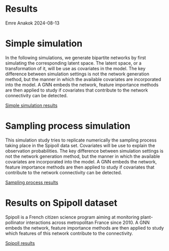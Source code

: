 Results
================
Emre Anakok
2024-08-13

# Simple simulation

In the following simulations, we generate bipartite networks by first
simulating the corresponding latent space. The latent space, or a
transformation of it, will be use as covariates in the model. The key
difference between simulation settings is not the network generation
method, but the manner in which the available covariates are
incorporated into the model. A GNN embeds the network, feature importance methods are then applied to study if covariates that contribute to the network connectivity can be detected. 

[Simple simulation results](https://AnakokEmre.github.io/graph_features_importance/simulation/results/Result.html)


# Sampling process simulation

 This simulation study tries to replicate numerically the sampling process taking place in the Spipoll data set. Covariates will be use to explain the observation probabilities. The key difference between simulation settings is not the network generation method, but the manner in which the available covariates are incorporated into the model. A GNN embeds the network, feature importance methods are then applied to study if covariates that contribute to the network connectivity can be detected. 
 
[Sampling process results](https://AnakokEmre.github.io/graph_features_importance/spipoll_simulation/results/Result.html)


# Results on Spipoll dataset

Spipoll is a French citizen science program aiming at monitoring plant-pollinator interactions across metropolitan France since 2010. A GNN embeds the network, feature importance methods are then applied to study which features of this network contribute to the connectivity.
 
 
[Spipoll results](https://AnakokEmre.github.io/graph_features_importance/spipoll/result_models_1000m/Spipoll_results.html)
